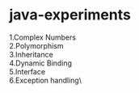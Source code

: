 # java-experiments
1.Complex Numbers\
2.Polymorphism\
3.Inheritance \
4.Dynamic Binding\
5.Interface\
6.Exception handling\

